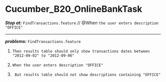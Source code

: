 # Cucumber_B20_OnlineBankTask

**_Stop at:_**
`FindTransactions.feature` //
@When `the user enters description "OFFICE"`
****
**_problems:_**
`FindTransactions.feature`
1.     Then results table should only show transactions dates between "2012-09-02" to "2012-09-06"
2.     When the user enters description "OFFICE"
3.      But results table should not show descriptions containing "OFFICE"
